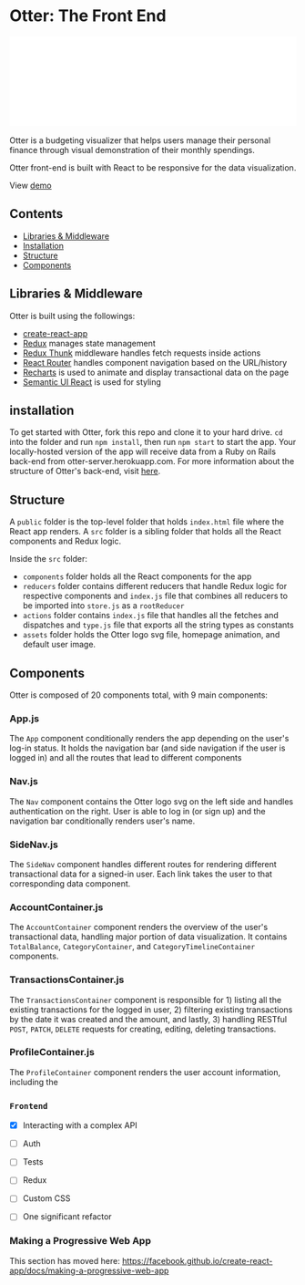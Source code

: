 # Otter: The Front End

![alt text](https://github.com/joyceyskwon/otter-client/blob/master/src/assets/otter.svg)

Otter is a budgeting visualizer that helps users manage their personal finance through visual demonstration of their monthly spendings.

Otter front-end is built with React to be responsive for the data visualization.

View [demo](https://youtu.be/73MHGAAkCm8)

## Contents

- [Libraries & Middleware](#libraries--middleware)
- [Installation](#installation)
- [Structure](#structure)
- [Components](#components)

## Libraries & Middleware

Otter is built using the followings:
- [create-react-app](https://github.com/facebook/create-react-app)
- [Redux](https://github.com/reduxjs/redux) manages state management
- [Redux Thunk](https://github.com/reduxjs/redux-thunk) middleware handles fetch requests inside actions
- [React Router](https://github.com/ReactTraining/react-router) handles component navigation based on the URL/history
- [Recharts](https://github.com/recharts/recharts) is used to animate and display transactional data on the page
- [Semantic UI React](https://github.com/Semantic-Org/Semantic-UI-React) is used for styling

## installation

To get started with Otter, fork this repo and clone it to your hard drive. `cd` into the folder and run ```npm install```, then run ```npm start``` to start the app. Your locally-hosted version of the app will receive data from a Ruby on Rails back-end from otter-server.herokuapp.com. For more information about the structure of Otter's back-end, visit [here](https://github.com/joyceyskwon/otter-server).

## Structure

A `public` folder is the top-level folder that holds `index.html` file where the React app renders. A `src` folder is a sibling folder that holds all the React components and Redux logic.

Inside the `src` folder:
- `components` folder holds all the React components for the app
- `reducers` folder contains different reducers that handle Redux logic for respective components and `index.js` file that combines all reducers to be imported into `store.js` as a `rootReducer`
- `actions` folder contains `index.js` file that handles all the fetches and dispatches and `type.js` file that exports all the string types as constants
- `assets` folder holds the Otter logo svg file, homepage animation, and default user image.

## Components

Otter is composed of 20 components total, with 9 main components:

### App.js

The `App` component conditionally renders the app depending on the user's log-in status.  It holds the navigation bar (and side navigation if the user is logged in) and all the routes that lead to different components

### Nav.js

The `Nav` component contains the Otter logo svg on the left side and handles authentication on the right. User is able to log in (or sign up) and the navigation bar conditionally renders user's name.

### SideNav.js

The `SideNav` component handles different routes for rendering different transactional data for a signed-in user. Each link takes the user to that corresponding data component.

### AccountContainer.js

The `AccountContainer` component renders the overview of the user's transactional data, handling major portion of data visualization. It contains `TotalBalance`, `CategoryContainer`, and `CategoryTimelineContainer` components.

### TransactionsContainer.js

The `TransactionsContainer` component is responsible for 1) listing all the existing transactions for the logged in user, 2) filtering existing transactions by the date it was created and the amount, and lastly, 3) handling RESTful `POST`, `PATCH`, `DELETE` requests for creating, editing, deleting transactions.

### ProfileContainer.js

The `ProfileContainer` component renders the user account information, including the

### `Frontend`

- [x] Interacting with a complex API
- [ ] Auth
- [ ] Tests
- [ ] Redux
- [ ] Custom CSS
- [ ] One significant refactor



### Making a Progressive Web App

This section has moved here: https://facebook.github.io/create-react-app/docs/making-a-progressive-web-app
